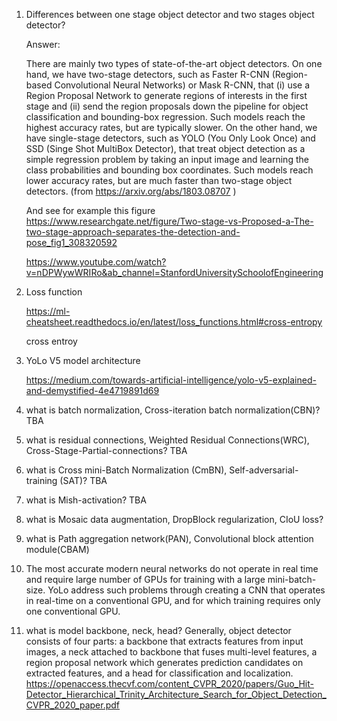 1. Differences between one stage object detector and two stages object detector?

    Answer:
    
    There are mainly two types of state-of-the-art object detectors. On one hand, we have two-stage detectors, such as Faster R-CNN (Region-based Convolutional Neural Networks) or Mask R-CNN, that (i) use a Region Proposal Network to generate regions of interests in the first stage and (ii) send the region proposals down the pipeline for object classification and bounding-box regression. Such models reach the highest accuracy rates, but are typically slower. On the other hand, we have single-stage detectors, such as YOLO (You Only Look Once) and SSD (Singe Shot MultiBox Detector), that treat object detection as a simple regression problem by taking an input image and learning the class probabilities and bounding box coordinates. Such models reach lower accuracy rates, but are much faster than two-stage object detectors. (from https://arxiv.org/abs/1803.08707 )

    And see for example this figure https://www.researchgate.net/figure/Two-stage-vs-Proposed-a-The-two-stage-approach-separates-the-detection-and-pose_fig1_308320592

    https://www.youtube.com/watch?v=nDPWywWRIRo&ab_channel=StanfordUniversitySchoolofEngineering

2. Loss function

    https://ml-cheatsheet.readthedocs.io/en/latest/loss_functions.html#cross-entropy
   
    cross entroy 

3. YoLo V5 model architecture

    https://medium.com/towards-artificial-intelligence/yolo-v5-explained-and-demystified-4e4719891d69
    
4. what is batch normalization, Cross-iteration batch normalization(CBN)?
    TBA
    
5. what is residual connections, Weighted Residual Connections(WRC), Cross-Stage-Partial-connections?
    TBA

6. what is Cross mini-Batch Normalization (CmBN), Self-adversarial-training (SAT)?
    TBA

7. what is Mish-activation?
    TBA
    
8. what is Mosaic data augmentation, DropBlock regularization, CIoU loss?

9. what is Path aggregation network(PAN), Convolutional block attention module(CBAM)

9. The most accurate modern neural networks do not operate in real time and require large number of GPUs for training with a large mini-batch-size. YoLo address such problems through creating a CNN that operates in real-time on a conventional GPU, and for which training requires only one conventional GPU.

10. what is model backbone, neck, head?
    Generally, object detector consists of four parts: a backbone that extracts features from input images, a neck attached to backbone that fuses multi-level features, a region proposal network which generates prediction candidates on extracted features, and a head for classification and localization.
    https://openaccess.thecvf.com/content_CVPR_2020/papers/Guo_Hit-Detector_Hierarchical_Trinity_Architecture_Search_for_Object_Detection_CVPR_2020_paper.pdf
    
